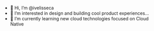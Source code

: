 - 👋 Hi, I’m @ivelisseca
- 👀 I’m interested in design and building cool product experiences...
- 🌱 I’m currently learning new cloud technologies focused on Cloud Native

<!---
ivelisseca/ivelisseca is a ✨ special ✨ repository because its `README.md` (this file) appears on your GitHub profile.
You can click the Preview link to take a look at your changes.
--->

